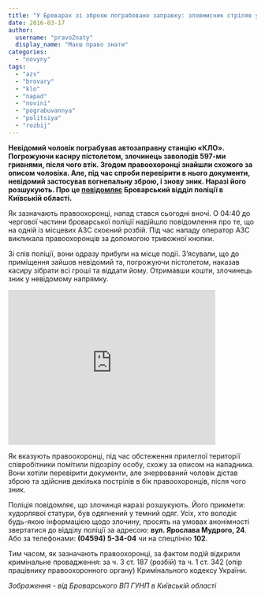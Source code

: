 ```yaml
---
title: "У Броварах зі зброєю пограбовано заправку: зловмисник стріляв у поліцейських та втік"
date: 2016-03-17
author: 
  username: "pravoZnaty"
  display_name: "Маєш право знати"
categories: 
  - "novyny"
tags: 
  - "azs"
  - "brovary"
  - "klo"
  - "napad"
  - "novini"
  - "pograbuvannya"
  - "politsiya"
  - "rozbij"
---
```


**Невідомий чоловік пограбував автозаправну станцію «КЛО». Погрожуючи касиру пістолетом, злочинець заволодів 597-ми гривнями, після чого втік. Згодом правоохоронці знайшли схожого за описом чоловіка. Але, під час спроби перевірити в нього документи, невідомий застосував вогнепальну зброю, і знову зник. Наразі його розшукують. Про це [повідомляє](http://www.kv.npu.gov.ua/uk/publish/article/196306) Броварський відділ поліції в Київській області.**

Як зазначають правоохоронці, напад стався сьогодні вночі. О 04:40 до чергової частини броварської поліції надійшло повідомлення про те, що на одній із місцевих АЗС скоєний розбій. Під час нападу оператор АЗС викликала правоохоронців за допомогою тривожної кнопки.

Зі слів поліції, вони одразу прибули на місце події. З’ясували, що до приміщення зайшов невідомий та, погрожуючи пістолетом, наказав касиру зібрати всі гроші та віддати йому. Отримавши кошти, злочинець зник у невідомому напрямку.

<iframe src="https://www.youtube.com/embed/70oN8iJ1bK8" width="420" height="315" frameborder="0" allowfullscreen="allowfullscreen"></iframe>

Як вказують правоохоронці, під час обстеження прилеглої території співробітники помітили підозрілу особу, схожу за описом на нападника. Вони хотіли перевірити документи, але знервований чоловік дістав зброю та здійснив декілька пострілів в бік правоохоронців, після чого зник.

Поліція повідомляє, що злочинця наразі розшукують. Його прикмети: худорлявої статури, був одягнений у темний одяг. Усіх, хто володіє будь-якою інформацією щодо злочину, просять на умовах анонімності звертатися до відділу поліції за адресою: **вул. Ярослава Мудрого, 24**. Або за телефонами: **(04594) 5-34-04** чи на спецлінію **102**.

Тим часом, як зазначають правоохоронці, за фактом подій відкрили кримінальне провадження: за ч. 3 ст. 187 (розбій) та ч. 1 ст. 342 (опір працівнику правоохоронного органу) Кримінального кодексу України.

_Зображення - від Броварського ВП ГУНП в Київській області_
